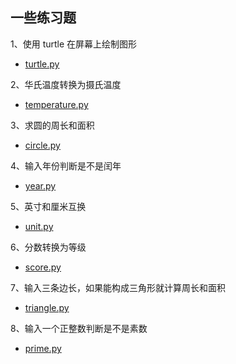 ## 一些练习题

1、使用 turtle 在屏幕上绘制图形

- [turtle.py](https://github.com/Augustwuli/Python-Daily/blob/master/practice/turtle.py)

2、华氏温度转换为摄氏温度

- [temperature.py](https://github.com/Augustwuli/Python-Daily/blob/master/practice/temperature.py)

3、求圆的周长和面积

- [circle.py](https://github.com/Augustwuli/Python-Daily/blob/master/practice/circle.py)

4、输入年份判断是不是闰年

- [year.py](https://github.com/Augustwuli/Python-Daily/blob/master/practice/year.py)


5、英寸和厘米互换

- [unit.py](https://github.com/Augustwuli/Python-Daily/blob/master/practice/unit.py)

6、分数转换为等级

- [score.py](https://github.com/Augustwuli/Python-Daily/blob/master/practice/score.py)

7、输入三条边长，如果能构成三角形就计算周长和面积

- [triangle.py](https://github.com/Augustwuli/Python-Daily/blob/master/practice/triangle.py)

8、输入一个正整数判断是不是素数

- [prime.py](https://github.com/Augustwuli/Python-Daily/blob/master/practice/prime.py)